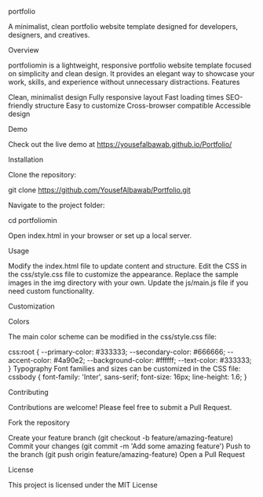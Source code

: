 portfolio

A minimalist, clean portfolio website template designed for developers, designers, and creatives.

Overview

portfoliomin is a lightweight, responsive portfolio website template focused on simplicity and clean design. It provides an elegant way to showcase your work, skills, and experience without unnecessary distractions.
Features

Clean, minimalist design
Fully responsive layout
Fast loading times
SEO-friendly structure
Easy to customize
Cross-browser compatible
Accessible design

Demo

Check out the live demo at https://yousefalbawab.github.io/Portfolio/

Installation

Clone the repository:

git clone https://github.com/YousefAlbawab/Portfolio.git

Navigate to the project folder:

cd portfoliomin

Open index.html in your browser or set up a local server.

Usage

Modify the index.html file to update content and structure.
Edit the CSS in the css/style.css file to customize the appearance.
Replace the sample images in the img directory with your own.
Update the js/main.js file if you need custom functionality.

Customization

Colors

The main color scheme can be modified in the css/style.css file:

css:root {
  --primary-color: #333333;
  --secondary-color: #666666;
  --accent-color: #4a90e2;
  --background-color: #ffffff;
  --text-color: #333333;
}
Typography
Font families and sizes can be customized in the CSS file:
cssbody {
  font-family: 'Inter', sans-serif;
  font-size: 16px;
  line-height: 1.6;
}

Contributing

Contributions are welcome! Please feel free to submit a Pull Request.

Fork the repository

Create your feature branch (git checkout -b feature/amazing-feature)
Commit your changes (git commit -m 'Add some amazing feature')
Push to the branch (git push origin feature/amazing-feature)
Open a Pull Request

License

This project is licensed under the MIT License
